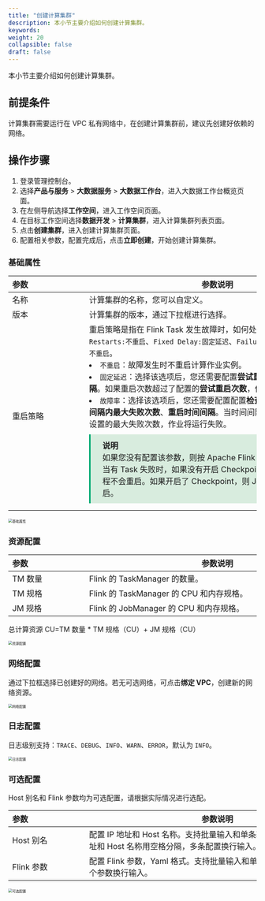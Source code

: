 ```yaml
---
title: "创建计算集群"
description: 本小节主要介绍如何创建计算集群。 
keywords: 
weight: 20
collapsible: false
draft: false
---
```


本小节主要介绍如何创建计算集群。

## 前提条件

计算集群需要运行在 VPC 私有网络中，在创建计算集群前，建议先创建好依赖的网络。

## 操作步骤

1. 登录管理控制台。
2. 选择**产品与服务** > **大数据服务** > **大数据工作台**，进入大数据工作台概览页面。
3. 在左侧导航选择**工作空间**，进入工作空间页面。
4. 在目标工作空间选择**数据开发** > **计算集群**，进入计算集群列表页面。
5. 点击**创建集群**，进入创建计算集群页面。
6. 配置相关参数，配置完成后，点击**立即创建**，开始创建计算集群。

### 基础属性

| <span style="display:inline-block;width:140px">参数</span>  | <span style="display:inline-block;width:520px">参数说明</span>  |
| :------------- | ------------------------------------------------------------ |
| 名称       | 计算集群的名称，您可以自定义。               |
| 版本       | 计算集群的版本，通过下拉框进行选择。              |
| 重启策略    | 重启策略是指在 Flink Task 发生故障时，如何处理作业。包括`No Restarts:不重启`、`Fixed Delay:固定延迟`、`Failure Rate:故障率`，默认为`不重启`。<li>`不重启`：故障发生时不重启计算作业实例。 <li>`固定延迟`：选择该选项后，您还需要配置**尝试重启次数**和**重启时间间隔**。如果重启次数超过了配置的**尝试重启次数**，作业将运行失败。<li>`故障率`：选择该选项后，您还需要配置配置**检查故障率时间间隔**、**时间间隔内最大失败次数**、**重启时间间隔**。当时间间隔内发生故障的次数超过设置的最大失败次数，作业将运行失败。 <span style="display: block; background-color: #D8ECDE; padding: 10px 24px; margin: 10px 0; border-left: 3px solid #00a971;"><b>说明</b> <br>如果您没有配置该参数，则按 Apache Flink 默认的重启策略，即当有 Task 失败时，如果没有开启 Checkpoint，JobManager 进程不会重启。如果开启了 Checkpoint，则 JobManager 进程会重启。 </span>             |

<img src="../../_images/cluster_basic.png" alt="基础属性" style="zoom:50%;" />

### 资源配置

| <span style="display:inline-block;width:140px">参数</span>  | <span style="display:inline-block;width:520px">参数说明</span>  |
| :------------- | ------------------------------------------------------------ |
| TM 数量       | Flink 的 TaskManager 的数量。               |
| TM 规格       | Flink 的 TaskManager 的 CPU 和内存规格。              |
| JM 规格       | Flink 的 JobManager 的 CPU 和内存规格。               |

总计算资源 CU=TM 数量 * TM 规格（CU）+ JM 规格（CU）

<img src="../../_images/cluster_resource.png" alt="资源配置" style="zoom:50%;" />

### 网络配置

通过下拉框选择已创建好的网络。若无可选网络，可点击**绑定 VPC**，创建新的网络资源。

<img src="../../_images/cluster_net.png" alt="网络配置" style="zoom:50%;" />

### 日志配置

日志级别支持：`TRACE`、`DEBUG`、`INFO`、`WARN`、`ERROR`，默认为 `INFO`。

<img src="../../_images/cluster_log.png" alt="日志配置" style="zoom:50%;" />

### 可选配置

Host 别名和 Flink 参数均为可选配置，请根据实际情况进行选配。

| <span style="display:inline-block;width:140px">参数</span>  | <span style="display:inline-block;width:520px">参数说明</span>  |
| :------------- | ------------------------------------------------------------ |
| Host 别名       | 配置 IP 地址和 Host 名称。支持批量输入和单条输入。批量输入时，IP 地址和 Host 名称用空格分隔，多条配置换行输入。               |
| Flink 参数      | 配置 Flink 参数，Yaml 格式。支持批量输入和单条输入。批量输入时，多个参数换行输入。              |

<img src="../../_images/cluster_other.png" alt="可选配置" style="zoom:50%;" />





 






